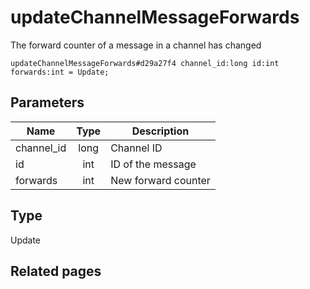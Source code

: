 # updateChannelMessageForwards
The forward counter of a message in a channel has changed

```
updateChannelMessageForwards#d29a27f4 channel_id:long id:int forwards:int = Update;
```

## Parameters
| Name | Type | Description |
| ---- | :----: | ----------- |
| channel_id | long | Channel ID |
| id | int | ID of the message |
| forwards | int | New forward counter |


## Type
Update

## Related pages
